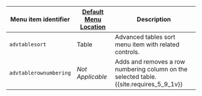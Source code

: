 | Menu item identifier    | [Default Menu Location]({{site.baseurl}}/configure/editor-appearance/#examplethetinymcedefaultmenuitems) | Description                                                                             |
| ----------------------- | -------------------------------------------------------------------------------------------------------- | --------------------------------------------------------------------------------------- |
| `advtablesort`          | Table                                                                                                    | Advanced tables sort menu item with related controls.                                   |
| `advtablerownumbering`  | _Not Applicable_                                                                                         | Adds and removes a row numbering column on the selected table. {{site.requires_5_9_1v}} |
